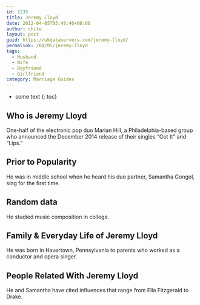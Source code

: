 ```yaml
---
id: 1235
title: Jeremy Lloyd
date: 2012-04-05T05:48:46+00:00
author: chito
layout: post
guid: https://ukdataservers.com/jeremy-lloyd/
permalink: /04/05/jeremy-lloyd
tags:
  - Husband
  - Wife
  - Boyfriend
  - Girlfriend
category: Marriage Guides
---
```


* some text
{: toc}
          
          
## Who is  Jeremy Lloyd
                  
                  
                  
One-half of the electronic pop duo Marian Hill, a Philadelphia-based group who announced the December 2014 release of their singles &#8220;Got It&#8221; and &#8220;Lips.&#8221;
                  
                
                
                
## Prior to Popularity 
                  
                  
                  
He was in middle school when he heard his duo partner, Samantha Gongol, sing for the first time.
                  
                
                
                
## Random data 
                  
                  
                  
He studied music composition in college.
                  
                
                
                
## Family & Everyday Life of Jeremy Lloyd
                  
                  
                  
He was born in Havertown, Pennsylvania to parents who worked as a conductor and opera singer.
                  
                
                
                
## People Related With  Jeremy Lloyd
                  
                  
                  
He and Samantha have cited influences that range from Ella Fitzgerald to Drake.
                  
                
              
            
          
          
          
    
    
  
